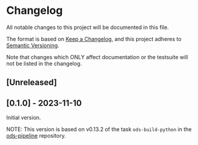 # Changelog

All notable changes to this project will be documented in this file.

The format is based on [Keep a Changelog](https://keepachangelog.com/en/1.0.0/),
and this project adheres to [Semantic Versioning](https://semver.org/spec/v2.0.0.html).

Note that changes which ONLY affect documentation or the testsuite will not be
listed in the changelog.

## [Unreleased]

## [0.1.0] - 2023-11-10

Initial version.

NOTE: This version is based on v0.13.2 of the task `ods-build-python` in the [ods-pipeline](https://github.com/opendevstack/ods-pipeline) repository.
